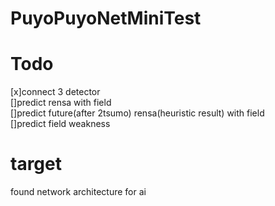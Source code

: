 # PuyoPuyoNetMiniTest

Todo
====
[x]connect 3 detector  
[]predict rensa with field  
[]predict future(after 2tsumo) rensa(heuristic result) with field  
[]predict field weakness
  
target  
======
found network architecture for ai  
